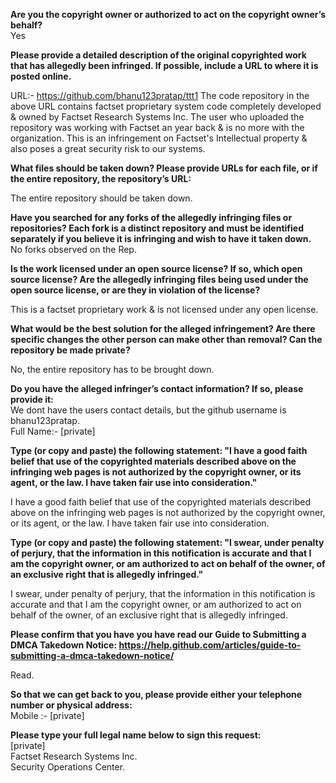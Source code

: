 **Are you the copyright owner or authorized to act on the copyright owner’s behalf?**   
Yes

**Please provide a detailed description of the original copyrighted work that has allegedly been infringed. If possible, include a URL to where it is posted online.**  

URL:- https://github.com/bhanu123pratap/ttt1 
The code repository in the above URL contains factset proprietary system code completely developed & owned by Factset Research Systems Inc. The user who uploaded the repository was working with Factset an year back & is no more with the organization. This is an infringement on Factset's Intellectual property & also poses a great security risk to our systems.

**What files should be taken down? Please provide URLs for each file, or if the entire repository, the repository’s URL:**  

The entire repository should be taken down.

**Have you searched for any forks of the allegedly infringing files or repositories? Each fork is a distinct repository and must be identified separately if you believe it is infringing and wish to have it taken down.**   
No forks observed on the Rep.

**Is the work licensed under an open source license? If so, which open source license? Are the allegedly infringing files being used under the open source license, or are they in violation of the license?**  

This is a factset proprietary work & is not licensed under any open license.

**What would be the best solution for the alleged infringement? Are there specific changes the other person can make other than removal? Can the repository be made private?**  

No, the entire repository has to be brought down.

**Do you have the alleged infringer’s contact information? If so, please provide it:**   
We dont have the users contact details, but the github username is bhanu123pratap.   
Full Name:- [private]  

**Type (or copy and paste) the following statement: "I have a good faith belief that use of the copyrighted materials described above on the infringing web pages is not authorized by the copyright owner, or its agent, or the law. I have taken fair use into consideration."**  

I have a good faith belief that use of the copyrighted materials described above on the infringing web pages is not authorized by the copyright owner, or its agent, or the law. I have taken fair use into consideration.

**Type (or copy and paste) the following statement: "I swear, under penalty of perjury, that the information in this notification is accurate and that I am the copyright owner, or am authorized to act on behalf of the owner, of an exclusive right that is allegedly infringed."**  

I swear, under penalty of perjury, that the information in this notification is accurate and that I am the copyright owner, or am authorized to act on behalf of the owner, of an exclusive right that is allegedly infringed.

**Please confirm that you have you have read our Guide to Submitting a DMCA Takedown Notice: https://help.github.com/articles/guide-to-submitting-a-dmca-takedown-notice/**  

Read.

**So that we can get back to you, please provide either your telephone number or physical address:**   
Mobile :- [private]  

**Please type your full legal name below to sign this request:**   
[private]  
Factset Research Systems Inc.   
Security Operations Center.  
